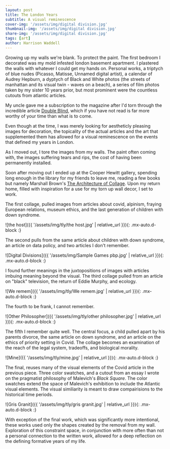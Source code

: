 ```yaml
---
layout: post
title: The London Years
subtitle: A visual reminescence
cover-img: '/assets/img/digital division.jpg'
thumbnail-img: '/assets/img/digital division.jpg'
share-img: '/assets/img/digital division.jpg'
tags: [art]
author: Harrison Waddell
---
```


Growing up my walls we're blank. To protect the paint. The first bedroom I decorated was my mold infested london basement apartment. I plastered the walls with whatever I could get my hands on. Personal works, a triptych of blue nudes (Picasso, Matisse, Unnamed digital artist), a calendar of Audrey Hepburn, a dyptych of Black and White photos (the streets of manhattan and its visual twin - waves on a beach), a series of film photos taken by my sister 10 years prior, but most prominent were the countless cutouts from atlantic articles.  

My uncle gave me a subscription to the magazine after I'd torn through the incredible article [Double Blind](https://www.theatlantic.com/magazine/archive/2006/04/double-blind/304710/), which if you have not read is far more worthy of your time than what is to come. 

Even though at the time, I was merely looking for aestheticly pleasing images for decoration, the topicality of the actual articles and the art that supplemented them has allowed for a visual reminescence on the events that defined my years in London.

As I moved out, I tore the images from my walls. The paint often coming with, the images suffering tears and rips, the cost of having been permanently installed.

Soon after moving out I ended up at the Cooper Hewitt gallery, spending long enough in the library for my friends to leave me, reading a few books but namely Marshall Brown's [The Architecture of Collage](https://marshallbrownprojects.com/THE-ARCHITECTURE-OF-COLLAGE). Upon my return home, filled with inspiration for a use for my torn up wall decor, I set to work.  

The first collage, pulled images from articles about covid, alpinism, fraying European relations, museum ethics, and the last generation of children with down syndrome.  

![the host]({{ '/assets/img/tly/the host.jpg' | relative_url }}){: .mx-auto.d-block :}

The second pulls from the same article about children with down syndrome, an article on data policy, and two articles I don't remember.

![Digital Divisions]({{ '/assets/img/Sample Games pbp.jpg' | relative_url }}){: .mx-auto.d-block :}

I found further meanings in the juxtopositions of images with articles imbuing meaning beyond the visual. The third collage pulled from an article on "black" television, the return of Eddie Murphy, and ecology. 

![We remem]({{ '/assets/img/tly/We remem.jpg' | relative_url }}){: .mx-auto.d-block :}

The fourth to be frank, I cannot remember. 

![Other Philosopher]({{ '/assets/img/tly/other philosopher.jpg' | relative_url }}){: .mx-auto.d-block :}

The fifth I remember quite well. The central focus, a child pulled apart by his parents divorce, the same article on down syndrome, and an article on the ethics of priority setting in Covid. The collage becomes an examination of the reach of the legal system, tradeoffs, and biological morality.

![Mine]({{ '/assets/img/tly/mine.jpg' | relative_url }}){: .mx-auto.d-block :}

The final, reuses many of the visual elements of the Covid article in the previous piece. Three color swatches, and a cutout from an essay I wrote on the pragmatist philosophy of Malevich's *Black Square*. The color swatches extend the space of Malevich's exhibition to include the Atlantic visual elements. The visual similiarity is meant to draw compairisions to the historical time periods. 

![Gris Granit]({{ '/assets/img/tly/gris granit.jpg' | relative_url }}){: .mx-auto.d-block :}

With exception of the final work, which was significantly more intentional, these works used only the shapes created by the removal from my wall. Exploration of this constraint space, in conjunction with more often than not a personal connection to the written work, allowed for a deep reflection on the defining formative years of my life. 
